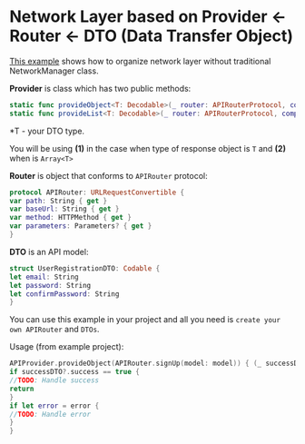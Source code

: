 # Network Layer based on Provider <- Router <- DTO (Data Transfer Object)

[This example](./iOS/Network_layer/) shows how to organize network layer without traditional NetworkManager class.

**Provider** is class which has two public methods: 

```swift
static func provideObject<T: Decodable>(_ router: APIRouterProtocol, completion: @escaping (T?, ErrorDTO?) -> Void) (1)
static func provideList<T: Decodable>(_ router: APIRouterProtocol, completion: @escaping ([T]?, ErrorDTO?) -> Void) (2)
```
*T - your DTO type.

You will be using **(1)** in the case when type of response object is `T` and **(2)** when is `Array<T>`

**Router** is object that conforms to `APIRouter` protocol:

```swift
protocol APIRouter: URLRequestConvertible {
var path: String { get }
var baseUrl: String { get }
var method: HTTPMethod { get }
var parameters: Parameters? { get }
}
```

**DTO** is an API model: 

```swift
struct UserRegistrationDTO: Codable {
let email: String
let password: String
let confirmPassword: String
}
```

You can use this example in your project and all you need is `create your own APIRouter` and `DTOs`.

Usage (from example project): 

```swift
APIProvider.provideObject(APIRouter.signUp(model: model)) { (_ successDTO: SuccessResponseDTO?, error) in
if successDTO?.success == true {
//TODO: Handle success
return
}
if let error = error {
//TODO: Handle error
}
}
```
